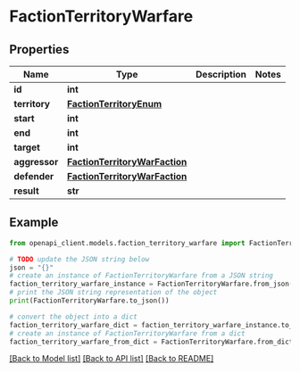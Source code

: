 # FactionTerritoryWarfare


## Properties

Name | Type | Description | Notes
------------ | ------------- | ------------- | -------------
**id** | **int** |  | 
**territory** | [**FactionTerritoryEnum**](FactionTerritoryEnum.md) |  | 
**start** | **int** |  | 
**end** | **int** |  | 
**target** | **int** |  | 
**aggressor** | [**FactionTerritoryWarFaction**](FactionTerritoryWarFaction.md) |  | 
**defender** | [**FactionTerritoryWarFaction**](FactionTerritoryWarFaction.md) |  | 
**result** | **str** |  | 

## Example

```python
from openapi_client.models.faction_territory_warfare import FactionTerritoryWarfare

# TODO update the JSON string below
json = "{}"
# create an instance of FactionTerritoryWarfare from a JSON string
faction_territory_warfare_instance = FactionTerritoryWarfare.from_json(json)
# print the JSON string representation of the object
print(FactionTerritoryWarfare.to_json())

# convert the object into a dict
faction_territory_warfare_dict = faction_territory_warfare_instance.to_dict()
# create an instance of FactionTerritoryWarfare from a dict
faction_territory_warfare_from_dict = FactionTerritoryWarfare.from_dict(faction_territory_warfare_dict)
```
[[Back to Model list]](../README.md#documentation-for-models) [[Back to API list]](../README.md#documentation-for-api-endpoints) [[Back to README]](../README.md)



